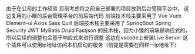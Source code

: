 <!--
 * @Author: wangzhen12138 1615777455@qq.com
 * @Date: 2024-12-17 22:00:35
 * @LastEditors: wangzhen12138 1615777455@qq.com
 * @LastEditTime: 2024-12-21 03:34:57
 * @FilePath: \RuoYi-Vue3\README.md
 * @Description: 这是默认设置,请设置`customMade`, 打开koroFileHeader查看配置 进行设置: https://github.com/OBKoro1/koro1FileHeader/wiki/%E9%85%8D%E7%BD%AE
-->
由于在公司的工作经验
目前考虑将之前自己部署的项目放到后台管理平台中，
这边复用的小臻的后台管理平台的前后端代码
前端技术栈主要采用了
Vue
Vuex
Element-ui
Axios
Sass
Quill
后端技术栈主要采用了
SpringBoot
Spring Security
JWT
MyBatis
Druid
Fastjson
的技术栈，因为小臻的前端是响应式的，所以后续的调整也会基于响应式来进行调整
这边在vscode上安装Live Server 这个插件可以使用ip地址访问本机启动的服务（前提是需要在同样一ip地址下）
